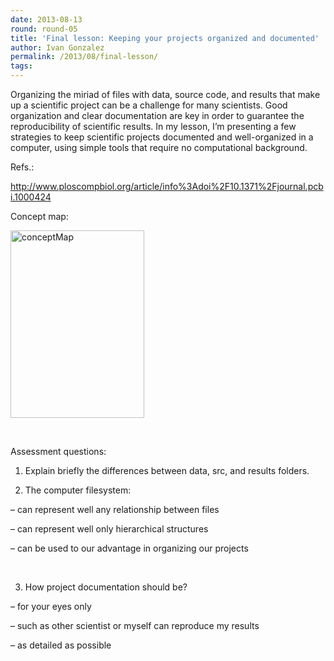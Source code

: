 ```yaml
---
date: 2013-08-13
round: round-05
title: 'Final lesson: Keeping your projects organized and documented'
author: Ivan Gonzalez
permalink: /2013/08/final-lesson/
tags:
---
```

Organizing the miriad of files with data, source code, and results that make up a scientific project can be a challenge for many scientists. Good organization and clear documentation are key in order to guarantee the reproducibility of scientific results. In my lesson, I&#8217;m presenting a few strategies to keep scientific projects documented and well-organized in a computer, using simple tools that require no computational background.

Refs.:

<http://www.ploscompbiol.org/article/info%3Adoi%2F10.1371%2Fjournal.pcbi.1000424>

Concept map:

[<img class="alignnone size-medium wp-image-3846" alt="conceptMap" src="http://teaching.software-carpentry.org/wp-content/uploads/2013/08/conceptMap-214x300.jpg" width="214" height="300" />][1]

&nbsp;

Assessment questions:

1) Explain briefly the differences between data, src, and results folders.

2) The computer filesystem:

&#8211; can represent well any relationship between files

&#8211; can represent well only hierarchical structures

&#8211; can be used to our advantage in organizing our projects

&nbsp;

3) How project documentation should be?

&#8211; for your eyes only

&#8211; such as other scientist or myself can reproduce my results

&#8211; as detailed as possible

 [1]: http://teaching.software-carpentry.org/wp-content/uploads/2013/08/conceptMap.jpg
